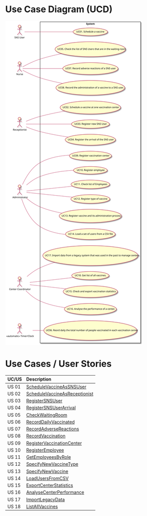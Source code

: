 # Use Case Diagram (UCD)

![Use Case Diagram](UCD.svg)

# Use Cases / User Stories

| UC/US | Description                                                         |
| :---- | :------------------------------------------------------------------ |
| US 01 | [ScheduleVaccineAsSNSUser](US01/US01_ScheduleVaccine.md)            |
| US 02 | [ScheduleVaccineAsReceptionist](US02/US02_ScheduleVaccination.md)   |
| US 03 | [RegisterSNSUser](US03/US03_RegisterSNSUser.md)                     |
| US 04 | [RegisterSNSUserArrival](US04/US04_RegisterSNSUserArrival.md)       |
| US 05 | [CheckWaitingRoom](US05/US05_CheckWaitingRoom.md)                   |
| US 06 | [RecordDailyVaccinated](US06/US06_RecordDailyVaccinated.md)         |
| US 07 | [RecordAdverseReactions](n/a)                                       |
| US 08 | [RecordVaccination](US08/US08_RecordVaccination.md)                 |
| US 09 | [RegisterVaccinationCenter](US09/US09_RegisterVaccinationCenter.md) |
| US 10 | [RegisterEmployee](US10/US10_RegisterEmployee.md)                   |
| US 11 | [GetEmployeesByRole](US11/US11_GetEmployeesListByRole.md)           |
| US 12 | [SpecifyNewVaccineType](US12/US12_SpecifyNewVaccineType.md)         |
| US 13 | [SpecifyNewVaccine](US13/US13_SpecifyNewVaccine.md)                 |
| US 14 | [LoadUsersFromCSV](US14/US14_LoadUsersFromCSVFile.md)               |
| US 15 | [ExportCenterStatistics](US15/US15_ExportCenterStatistics.md)       |
| US 16 | [AnalyseCenterPerformance](US16/US16_AnalyseCenterPerformance.md)   |
| US 17 | [ImportLegacyData](US17/US17_ImportLegacyData.md)                   |
| US 18 | [ListAllVaccines](n/a)                                              |
